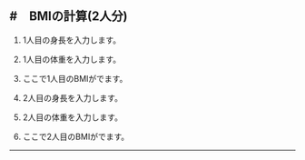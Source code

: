 #　BMIの計算(2人分)
---
1. 1人目の身長を入力します。
1. 1人目の体重を入力します。
1. ここで1人目のBMIがでます。

1. 2人目の身長を入力します。
1. 2人目の体重を入力します。
1. ここで2人目のBMIがでます。
---
